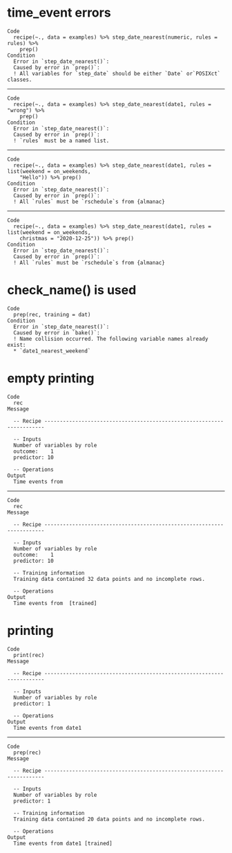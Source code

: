 # time_event errors

    Code
      recipe(~., data = examples) %>% step_date_nearest(numeric, rules = rules) %>%
        prep()
    Condition
      Error in `step_date_nearest()`:
      Caused by error in `prep()`:
      ! All variables for `step_date` should be either `Date` or`POSIXct` classes.

---

    Code
      recipe(~., data = examples) %>% step_date_nearest(date1, rules = "wrong") %>%
        prep()
    Condition
      Error in `step_date_nearest()`:
      Caused by error in `prep()`:
      ! `rules` must be a named list.

---

    Code
      recipe(~., data = examples) %>% step_date_nearest(date1, rules = list(weekend = on_weekends,
        "Hello")) %>% prep()
    Condition
      Error in `step_date_nearest()`:
      Caused by error in `prep()`:
      ! All `rules` must be `rschedule`s from {almanac}

---

    Code
      recipe(~., data = examples) %>% step_date_nearest(date1, rules = list(weekend = on_weekends,
        christmas = "2020-12-25")) %>% prep()
    Condition
      Error in `step_date_nearest()`:
      Caused by error in `prep()`:
      ! All `rules` must be `rschedule`s from {almanac}

# check_name() is used

    Code
      prep(rec, training = dat)
    Condition
      Error in `step_date_nearest()`:
      Caused by error in `bake()`:
      ! Name collision occurred. The following variable names already exist:
      * `date1_nearest_weekend`

# empty printing

    Code
      rec
    Message
      
      -- Recipe ----------------------------------------------------------------------
      
      -- Inputs 
      Number of variables by role
      outcome:    1
      predictor: 10
      
      -- Operations 
    Output
      Time events from 

---

    Code
      rec
    Message
      
      -- Recipe ----------------------------------------------------------------------
      
      -- Inputs 
      Number of variables by role
      outcome:    1
      predictor: 10
      
      -- Training information 
      Training data contained 32 data points and no incomplete rows.
      
      -- Operations 
    Output
      Time events from  [trained]

# printing

    Code
      print(rec)
    Message
      
      -- Recipe ----------------------------------------------------------------------
      
      -- Inputs 
      Number of variables by role
      predictor: 1
      
      -- Operations 
    Output
      Time events from date1

---

    Code
      prep(rec)
    Message
      
      -- Recipe ----------------------------------------------------------------------
      
      -- Inputs 
      Number of variables by role
      predictor: 1
      
      -- Training information 
      Training data contained 20 data points and no incomplete rows.
      
      -- Operations 
    Output
      Time events from date1 [trained]

